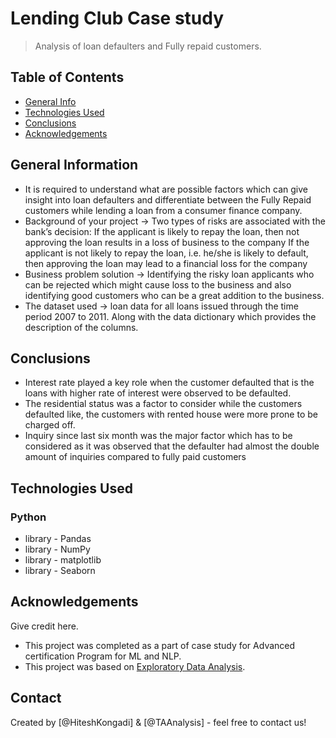 # Lending Club Case study
> Analysis of loan defaulters and Fully repaid customers.


## Table of Contents
* [General Info](#general-information)
* [Technologies Used](#technologies-used)
* [Conclusions](#conclusions)
* [Acknowledgements](#acknowledgements)

<!-- You can include any other section that is pertinent to your problem -->

## General Information
- It is required to understand what are possible factors which can give insight into loan defaulters and differentiate between the Fully Repaid customers while lending a loan from a consumer finance company.
- Background of your project -> Two types of risks are associated with the bank’s decision:
 If the applicant is likely to repay the loan, then not approving the loan results in a loss of business to the company
 If the applicant is not likely to repay the loan, i.e. he/she is likely to default, then approving the loan may lead to a financial loss for the company
- Business problem solution -> Identifying the risky loan applicants who can be rejected which might cause loss to the business and also identifying good customers who can be a great addition to the business.
- The dataset used -> loan data for all loans issued through the time period 2007 to 2011. Along with the data dictionary which provides the description of the columns.

<!-- You don't have to answer all the questions - just the ones relevant to your project. -->

## Conclusions
- Interest rate played a key role when the customer defaulted that is the loans with higher rate of interest were observed to be defaulted.
- The residential status was a factor to consider while the customers defaulted like, the customers with rented house were more prone to be charged off.
- Inquiry since last six month was the major factor which has to be considered as it was observed that the defaulter had almost the double amount of inquiries compared to fully paid customers

<!-- You don't have to answer all the questions - just the ones relevant to your project. -->


## Technologies Used
### Python
- library - Pandas
- library - NumPy
- library - matplotlib
- library - Seaborn

<!-- As the libraries versions keep on changing, it is recommended to mention the version of library used in this project -->

## Acknowledgements
Give credit here.
- This project was completed as a part of case study for Advanced certification Program for ML and NLP. 
- This project was based on [Exploratory Data Analysis](https://learn.upgrad.com/course/1990/segment/17994/111435/336965/1752096).


## Contact
Created by [@HiteshKongadi] & [@TAAnalysis] - feel free to contact us!


<!-- Optional -->
<!-- ## License -->
<!-- This project is open source and available under the [... License](). -->

<!-- You don't have to include all sections - just the one's relevant to your project -->
